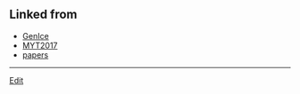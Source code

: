 ---
---
## Linked from

* [GenIce](GenIce.md)
* [MYT2017](MYT2017.md)
* [papers](papers.md)


----
[Edit](https://github.com/vitroid/vitroid.github.io/edit/master/MD/MYT2017.md)
